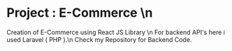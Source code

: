 # Project :  E-Commerce \n
Creation of E-Commerce using React JS Library \n
For backend API's here i used Laravel ( PHP ).\n
Check my Repository for Backend Code.
